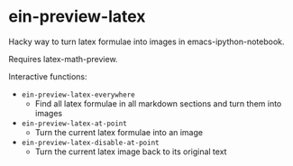 ein-preview-latex
=================

Hacky way to turn latex formulae into images in emacs-ipython-notebook.

Requires latex-math-preview.

Interactive functions:
* `ein-preview-latex-everywhere`
  - Find all latex formulae in all markdown sections and turn them into images
* `ein-preview-latex-at-point`
  - Turn the current latex formulae into an image
* `ein-preview-latex-disable-at-point`
  - Turn the current latex image back to its original text

